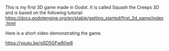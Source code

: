 This is my first 3D game made in Godot.
It is called Squash the Creeps 3D and is based on the following tutorial:
https://docs.godotengine.org/en/stable/getting_started/first_3d_game/index.html

Here is a short video demonstrating the game.

https://youtu.be/gSD5GFw80w8
